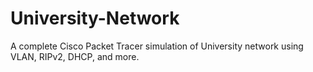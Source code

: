 # University-Network
A complete Cisco Packet Tracer simulation of University network using VLAN, RIPv2, DHCP, and more.
